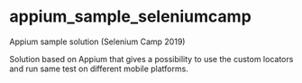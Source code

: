 # appium_sample_seleniumcamp
Appium sample solution (Selenium Camp 2019)

Solution based on Appium that gives a possibility to use the custom locators and run same test on different mobile platforms.
